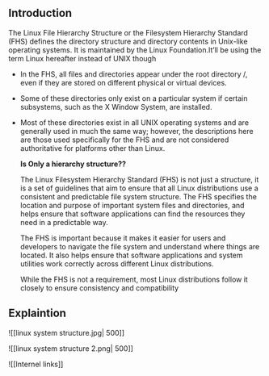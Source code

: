 ## Introduction

The Linux File Hierarchy Structure or the Filesystem Hierarchy Standard (FHS) defines the directory structure and directory contents in Unix-like operating systems. It is maintained by the Linux Foundation.It’ll be using the term Linux hereafter instead of UNIX though

-   In the FHS, all files and directories appear under the root directory /, even if they are stored on different physical or virtual devices.
-   Some of these directories only exist on a particular system if certain subsystems, such as the X Window System, are installed.
-   Most of these directories exist in all UNIX operating systems and are generally used in much the same way; however, the descriptions here are those used specifically for the FHS and are not considered authoritative for platforms other than Linux.

	**Is Only a hierarchy structure??**
	
	The Linux Filesystem Hierarchy Standard (FHS) is not just a structure, it is a set of guidelines that aim to ensure that all Linux distributions use a consistent and predictable file system structure. The FHS specifies the location and purpose of important system files and directories, and helps ensure that software applications can find the resources they need in a predictable way.
	
	The FHS is important because it makes it easier for users and developers to navigate the file system and understand where things are located. It also helps ensure that software applications and system utilities work correctly across different Linux distributions.
	
	While the FHS is not a requirement, most Linux distributions follow it closely to ensure consistency and compatibility
	

## Explaintion 

![[linux system structure.jpg| 500]] 

![[linux system structure 2.png| 500]]

![[Internel links]]